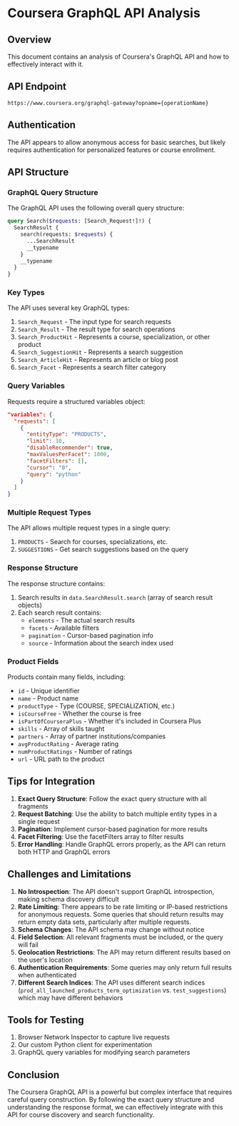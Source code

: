 # Coursera GraphQL API Analysis

## Overview
This document contains an analysis of Coursera's GraphQL API and how to effectively interact with it.

## API Endpoint
```
https://www.coursera.org/graphql-gateway?opname={operationName}
```

## Authentication
The API appears to allow anonymous access for basic searches, but likely requires authentication for personalized features or course enrollment.

## API Structure

### GraphQL Query Structure
The GraphQL API uses the following overall query structure:

```graphql
query Search($requests: [Search_Request!]!) {
  SearchResult {
    search(requests: $requests) {
      ...SearchResult
      __typename
    }
    __typename
  }
}
```

### Key Types
The API uses several key GraphQL types:

1. `Search_Request` - The input type for search requests
2. `Search_Result` - The result type for search operations
3. `Search_ProductHit` - Represents a course, specialization, or other product
4. `Search_SuggestionHit` - Represents a search suggestion
5. `Search_ArticleHit` - Represents an article or blog post
6. `Search_Facet` - Represents a search filter category

### Query Variables
Requests require a structured variables object:

```json
"variables": {
  "requests": [
    {
      "entityType": "PRODUCTS",
      "limit": 10,
      "disableRecommender": true,
      "maxValuesPerFacet": 1000,
      "facetFilters": [],
      "cursor": "0",
      "query": "python"
    }
  ]
}
```

### Multiple Request Types
The API allows multiple request types in a single query:

1. `PRODUCTS` - Search for courses, specializations, etc.
2. `SUGGESTIONS` - Get search suggestions based on the query

### Response Structure
The response structure contains:

1. Search results in `data.SearchResult.search` (array of search result objects)
2. Each search result contains:
   - `elements` - The actual search results
   - `facets` - Available filters
   - `pagination` - Cursor-based pagination info
   - `source` - Information about the search index used

### Product Fields
Products contain many fields, including:

- `id` - Unique identifier
- `name` - Product name
- `productType` - Type (COURSE, SPECIALIZATION, etc.)
- `isCourseFree` - Whether the course is free
- `isPartOfCourseraPlus` - Whether it's included in Coursera Plus
- `skills` - Array of skills taught
- `partners` - Array of partner institutions/companies
- `avgProductRating` - Average rating
- `numProductRatings` - Number of ratings
- `url` - URL path to the product

## Tips for Integration

1. **Exact Query Structure**: Follow the exact query structure with all fragments
2. **Request Batching**: Use the ability to batch multiple entity types in a single request
3. **Pagination**: Implement cursor-based pagination for more results
4. **Facet Filtering**: Use the facetFilters array to filter results
5. **Error Handling**: Handle GraphQL errors properly, as the API can return both HTTP and GraphQL errors

## Challenges and Limitations

1. **No Introspection**: The API doesn't support GraphQL introspection, making schema discovery difficult
2. **Rate Limiting**: There appears to be rate limiting or IP-based restrictions for anonymous requests. Some queries that should return results may return empty data sets, particularly after multiple requests.
3. **Schema Changes**: The API schema may change without notice
4. **Field Selection**: All relevant fragments must be included, or the query will fail
5. **Geolocation Restrictions**: The API may return different results based on the user's location
6. **Authentication Requirements**: Some queries may only return full results when authenticated
7. **Different Search Indices**: The API uses different search indices (`prod_all_launched_products_term_optimization` vs. `test_suggestions`) which may have different behaviors

## Tools for Testing

1. Browser Network Inspector to capture live requests
2. Our custom Python client for experimentation
3. GraphQL query variables for modifying search parameters

## Conclusion
The Coursera GraphQL API is a powerful but complex interface that requires careful query construction. By following the exact query structure and understanding the response format, we can effectively integrate with this API for course discovery and search functionality.